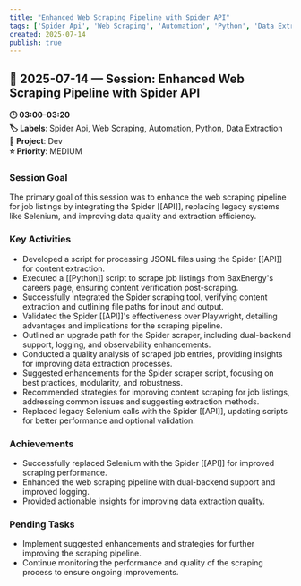 ```yaml
---
title: "Enhanced Web Scraping Pipeline with Spider API"
tags: ['Spider Api', 'Web Scraping', 'Automation', 'Python', 'Data Extraction']
created: 2025-07-14
publish: true
---
```


## 📅 2025-07-14 — Session: Enhanced Web Scraping Pipeline with Spider API

**🕒 03:00–03:20**  
**🏷️ Labels**: Spider Api, Web Scraping, Automation, Python, Data Extraction  
**📂 Project**: Dev  
**⭐ Priority**: MEDIUM  


### Session Goal
The primary goal of this session was to enhance the web scraping pipeline for job listings by integrating the Spider [[API]], replacing legacy systems like Selenium, and improving data quality and extraction efficiency.

### Key Activities
- Developed a script for processing JSONL files using the Spider [[API]] for content extraction.
- Executed a [[Python]] script to scrape job listings from BaxEnergy's careers page, ensuring content verification post-scraping.
- Successfully integrated the Spider scraping tool, verifying content extraction and outlining file paths for input and output.
- Validated the Spider [[API]]'s effectiveness over Playwright, detailing advantages and implications for the scraping pipeline.
- Outlined an upgrade path for the Spider scraper, including dual-backend support, logging, and observability enhancements.
- Conducted a quality analysis of scraped job entries, providing insights for improving data extraction processes.
- Suggested enhancements for the Spider scraper script, focusing on best practices, modularity, and robustness.
- Recommended strategies for improving content scraping for job listings, addressing common issues and suggesting extraction methods.
- Replaced legacy Selenium calls with the Spider [[API]], updating scripts for better performance and optional validation.

### Achievements
- Successfully replaced Selenium with the Spider [[API]] for improved scraping performance.
- Enhanced the web scraping pipeline with dual-backend support and improved logging.
- Provided actionable insights for improving data extraction quality.

### Pending Tasks
- Implement suggested enhancements and strategies for further improving the scraping pipeline.
- Continue monitoring the performance and quality of the scraping process to ensure ongoing improvements.
